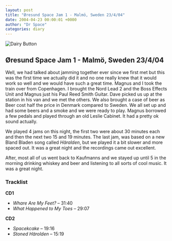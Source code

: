 ```yaml
---
layout: post
title: "Øresund Space Jam 1 - Malmö, Sweden 23/4/04"
date: 2004-04-23 00:00:01 +0000
author: "Dr Space"
categories: diary
---
```


![Dairy Button](IMAGES/BOTTONS/DAIRY.jpg)

## Øresund Space Jam 1 - Malmö, Sweden 23/4/04

Well, we had talked about jamming together ever since we first met but this was the first time we actually did it and no one really knew that it would work so well and we would have such a great time. Magnus and I took the train over from Copenhagen. I brought the Nord Lead 2 and the Boss Effects Unit and Magnus just his Paul Reed Smith Guitar. Dave picked us up at the station in his van and we met the others. We also brought a case of beer as Beer cost half the price in Denmark compared to Sweden. We all set up and had some beers and a smoke and we were ready to play. Magnus borrowed a few pedals and played through an old Leslie Cabinet. It had a pretty ok sound actually.

We played 4 jams on this night, the first two were about 30 minutes each and then the next two 15 and 19 minutes. The last jam, was based on a new Bland Bladen song called *Häralden*, but we played it a bit slower and more spaced out. It was a great night and the recordings came out excellent.

After, most all of us went back to Kaufmanns and we stayed up until 5 in the morning drinking whiskey and beer and listening to all sorts of cool music. It was a great night.

### Tracklist

**CD1**  
- *Whare Are My Feet?* – 31:40  
- *What Happened to My Toes* – 29:07

**CD2**  
- *Spacekcake* – 19:16  
- *Stoned Härolden* – 15:19
